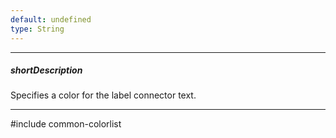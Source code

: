 ```yaml
---
default: undefined
type: String
---
```

---
##### shortDescription
Specifies a color for the label connector text.

---
#include common-colorlist
